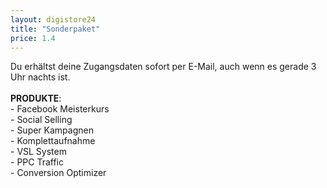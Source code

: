 ```yaml
---
layout: digistore24
title: "Sonderpaket"
price: 1.4
---
```

<p>Du erh&#xE4;ltst deine Zugangsdaten sofort per E-Mail, auch wenn es gerade 3 Uhr nachts ist.<br><br><strong>PRODUKTE</strong>:<br>- Facebook Meisterkurs <br>- Social Selling <br>- Super Kampagnen <br>- Komplettaufnahme <br>- VSL System <br>- PPC Traffic <br>- Conversion Optimizer</p>